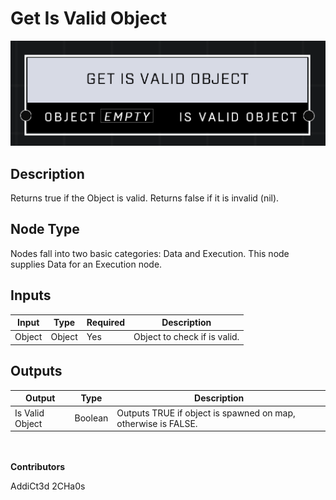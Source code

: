 # Get Is Valid Object
![](../../../.gitbook/assets/get-is-valid-object.png)
## Description
Returns true if the Object is valid. Returns false if it is invalid (nil).

## Node Type
Nodes fall into two basic categories: Data and Execution. This node supplies Data for an Execution node.

## Inputs
| Input | Type | Required | Description |
|------------------|------------------|----------|--------------------------------------------------------------|
| Object | Object | Yes | Object to check if is valid. |

## Outputs
| Output | Type | Description |
|------------------|------------------|--------------------------------------------------------------|
| Is Valid Object | Boolean | Outputs TRUE if object is spawned on map, otherwise is FALSE. |

\
\
**Contributors**

AddiCt3d 2CHa0s